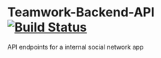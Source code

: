 # Teamwork-Backend-API [![Build Status](https://travis-ci.com/ipkiruiYegon/Teamwork-Backend-API.svg?branch=master)](https://travis-ci.com/ipkiruiYegon/Teamwork-Backend-API)
API endpoints for a internal social network app 

